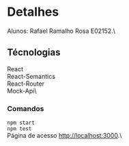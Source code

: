 # Detalhes

Alunos: Rafael Ramalho Rosa E02152.\

## Técnologias

React\
React-Semantics\
React-Router\
Mock-Api\


### Comandos
`npm start`\
`npm test`\
Página de acesso [http://localhost:3000](http://localhost:3000).\
